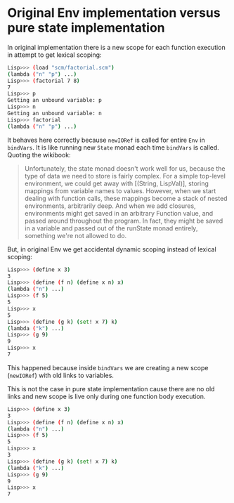 # Original Env implementation versus pure state implementation

In original implementation there is a new scope for each function execution in attempt to get lexical scoping:

```bash
Lisp>>> (load "scm/factorial.scm")
(lambda ("n" "p") ...)
Lisp>>> (factorial 7 8)
7
Lisp>>> p
Getting an unbound variable: p
Lisp>>> n
Getting an unbound variable: n
Lisp>>> factorial
(lambda ("n" "p") ...)
```

It behaves here correctly because `newIORef` is called for entire `Env` in `bindVars`.
It is like running new `State` monad each time `bindVars` is called.
Quoting the wikibook:
> Unfortunately, the state monad doesn't work well for us, because the type of data we need to store is fairly complex. For a simple top-level environment, we could get away with [(String, LispVal)], storing mappings from variable names to values. However, when we start dealing with function calls, these mappings become a stack of nested environments, arbitrarily deep. And when we add closures, environments might get saved in an arbitrary Function value, and passed around throughout the program. In fact, they might be saved in a variable and passed out of the runState monad entirely, something we're not allowed to do.

But, in original Env we get accidental dynamic scoping instead of lexical scoping:

```bash
Lisp>>> (define x 3)
3
Lisp>>> (define (f n) (define x n) x)
(lambda ("n") ...)
Lisp>>> (f 5)
5
Lisp>>> x
5
Lisp>>> (define (g k) (set! x 7) k)
(lambda ("k") ...)
Lisp>>> (g 9)
9
Lisp>>> x
7
```

This happened because inside `bindVars` we are creating a new scope (`newIORef`) with old links to variables.

This is not the case in pure state implementation cause there are no old links and new scope is live only during one function body execution.

```bash
Lisp>>> (define x 3)
3
Lisp>>> (define (f n) (define x n) x)
(lambda ("n") ...)
Lisp>>> (f 5)
5
Lisp>>> x
3
Lisp>>> (define (g k) (set! x 7) k)
(lambda ("k") ...)
Lisp>>> (g 9)
9
Lisp>>> x
7
```
